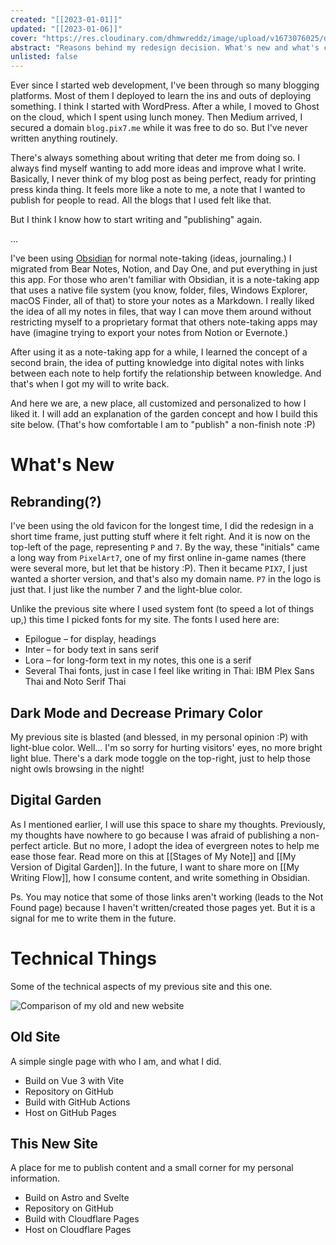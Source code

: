 ```yaml
---
created: "[[2023-01-01]]"
updated: "[[2023-01-06]]"
cover: "https://res.cloudinary.com/dhmwreddz/image/upload/v1673076025/digital-garden/cover/moving-forward.jpg"
abstract: "Reasons behind my redesign decision. What's new and what's changed."
unlisted: false
---
```


Ever since I started web development, I've been through so many blogging platforms. Most of them I deployed to learn the ins and outs of deploying something. I think I started with WordPress. After a while, I moved to Ghost on the cloud, which I spent using lunch money. Then Medium arrived, I secured a domain `blog.pix7.me` while it was free to do so. But I've never written anything routinely.

There's always something about writing that deter me from doing so. I always find myself wanting to add more ideas and improve what I write. Basically, I never think of my blog post as being perfect, ready for printing press kinda thing. It feels more like a note to me, a note that I wanted to publish for people to read. All the blogs that I used felt like that.

But I think I know how to start writing and "publishing" again.

…

I've been using [Obsidian](https://obsidian.md/) for normal note-taking (ideas, journaling.) I migrated from Bear Notes, Notion, and Day One, and put everything in just this app. For those who aren't familiar with Obsidian, it is a note-taking app that uses a native file system (you know, folder, files, Windows Explorer, macOS Finder, all of that) to store your notes as a Markdown. I really liked the idea of all my notes in files, that way I can move them around without restricting myself to a proprietary format that others note-taking apps may have (imagine trying to export your notes from Notion or Evernote.)

After using it as a note-taking app for a while, I learned the concept of a second brain, the idea of putting knowledge into digital notes with links between each note to help fortify the relationship between knowledge. And that's when I got my will to write back.

And here we are, a new place, all customized and personalized to how I liked it. I will add an explanation of the garden concept and how I build this site below. (That's how comfortable I am to "publish" a non-finish note :P)

# What's New

## Rebranding(?)

I've been using the old favicon for the longest time, I did the redesign in a short time frame, just putting stuff where it felt right. And it is now on the top-left of the page, representing `P` and `7`. By the way, these "initials" came a long way from `PixelArt7`, one of my first online in-game names (there were several more, but let that be history :P). Then it became `PIX7`, I just wanted a shorter version, and that's also my domain name. `P7` in the logo is just that. I just like the number 7 and the light-blue color.

Unlike the previous site where I used system font (to speed a lot of things up,) this time I picked fonts for my site. The fonts I used here are:
- Epilogue – for display, headings
- Inter – for body text in sans serif
- Lora – for long-form text in my notes, this one is a serif
- Several Thai fonts, just in case I feel like writing in Thai: IBM Plex Sans Thai and Noto Serif Thai

## Dark Mode and Decrease Primary Color

My previous site is blasted (and blessed, in my personal opinion :P) with light-blue color. Well… I'm so sorry for hurting visitors' eyes, no more bright light blue. There's a dark mode toggle on the top-right, just to help those night owls browsing in the night!

## Digital Garden

As I mentioned earlier, I will use this space to share my thoughts. Previously, my thoughts have nowhere to go because I was afraid of publishing a non-perfect article. But no more, I adopt the idea of evergreen notes to help me ease those fear. Read more on this at [[Stages of My Note]] and [[My Version of Digital Garden]]. In the future, I want to share more on [[My Writing Flow]], how I consume content, and write something in Obsidian.

Ps. You may notice that some of those links aren't working (leads to the Not Found page) because I haven't written/created those pages yet. But it is a signal for me to write them in the future.

# Technical Things

Some of the technical aspects of my previous site and this one.

![Comparison of my old and new website](https://res.cloudinary.com/dhmwreddz/image/upload/v1673076027/digital-garden/attachments/old-vs-new.jpg)

## Old Site

A simple single page with who I am, and what I did.

- Build on Vue 3 with Vite
- Repository on GitHub
- Build with GitHub Actions
- Host on GitHub Pages

## This New Site

A place for me to publish content and a small corner for my personal information.

- Build on Astro and Svelte
- Repository on GitHub
- Build with Cloudflare Pages
- Host on Cloudflare Pages